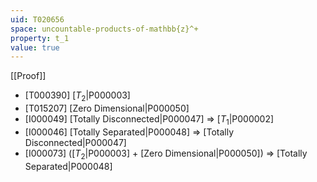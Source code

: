 ```yaml
---
uid: T020656
space: uncountable-products-of-mathbb{z}^+
property: t_1
value: true
---
```

[[Proof]]

* [T000390] [$T_2$|P000003]
* [T015207] [Zero Dimensional|P000050]
* [I000049] [Totally Disconnected|P000047] => [$T_1$|P000002]
* [I000046] [Totally Separated|P000048] => [Totally Disconnected|P000047]
* [I000073] ([$T_2$|P000003] + [Zero Dimensional|P000050]) => [Totally Separated|P000048]

